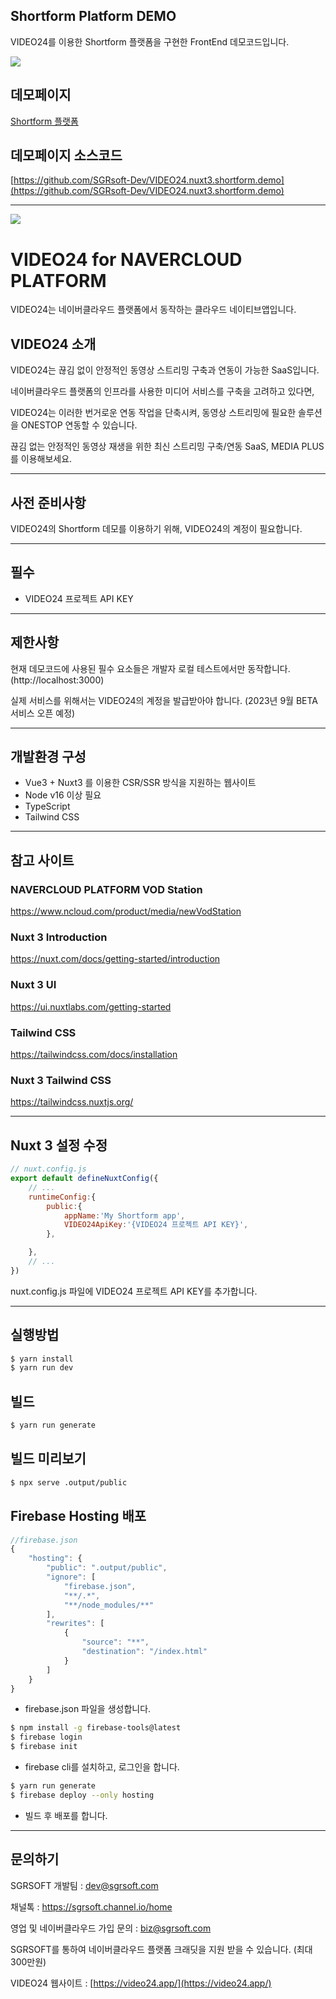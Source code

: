 ## Shortform Platform DEMO

VIDEO24를 이용한 Shortform 플랫폼을 구현한 FrontEnd 데모코드입니다.




![](https://nnbkegvqsbcu5297614.cdn.ntruss.com/profile/202310/f4bc8f7e3e618cf1f869ec56cc3f917c.png)



## 데모페이지
[Shortform 플랫폼](https://VIDEO24-shortform-nuxt3-demo.web.app/)


## 데모페이지 소스코드
[https://github.com/SGRsoft-Dev/VIDEO24.nuxt3.shortform.demo](https://github.com/SGRsoft-Dev/VIDEO24.nuxt3.shortform.demo)


*** 

![](https://nnbkegvqsbcu5297614.cdn.ntruss.com/profile/202308/851b6ea05f1fcc1cb827d841ca32346d.png)

# VIDEO24 for NAVERCLOUD PLATFORM
VIDEO24는 네이버클라우드 플랫폼에서 동작하는 클라우드 네이티브앱입니다.

## VIDEO24 소개
VIDEO24는 끊김 없이 안정적인 동영상 스트리밍 구축과 연동이 가능한 SaaS입니다.

네이버클라우드 플랫폼의 인프라를 사용한 미디어 서비스를 구축을 고려하고 있다면,

VIDEO24는 이러한 번거로운 연동 작업을 단축시켜, 동영상 스트리밍에 필요한 솔루션을 ONESTOP 연동할 수 있습니다.

끊김 없는 안정적인 동영상 재생을 위한 최신 스트리밍 구축/연동 SaaS, MEDIA PLUS를 이용해보세요.


***




## 사전 준비사항
VIDEO24의 Shortform 데모를 이용하기 위해, VIDEO24의 계정이 필요합니다.

***

## 필수
- VIDEO24 프로젝트 API KEY

***

## 제한사항

현재 데모코드에 사용된 필수 요소들은 개발자 로컬 테스트에서만 동작합니다. (http://localhost:3000)

실제 서비스를 위해서는 VIDEO24의 계정을 발급받아야 합니다. (2023년 9월 BETA 서비스 오픈 예정)

***


## 개발환경 구성

- Vue3 + Nuxt3  를 이용한 CSR/SSR 방식을 지원하는 웹사이트
- Node v16 이상 필요
- TypeScript
- Tailwind CSS

***

## 참고 사이트
### NAVERCLOUD PLATFORM VOD Station

https://www.ncloud.com/product/media/newVodStation

### Nuxt 3 Introduction

https://nuxt.com/docs/getting-started/introduction

### Nuxt 3 UI

https://ui.nuxtlabs.com/getting-started

### Tailwind CSS
https://tailwindcss.com/docs/installation

### Nuxt 3 Tailwind CSS
https://tailwindcss.nuxtjs.org/

***


## Nuxt 3 설정 수정

```javascript
// nuxt.config.js
export default defineNuxtConfig({
    // ...
    runtimeConfig:{
        public:{
            appName:'My Shortform app',
            VIDEO24ApiKey:'{VIDEO24 프로젝트 API KEY}',
        },

    },
    // ...
})
```
nuxt.config.js 파일에 VIDEO24 프로젝트 API KEY를 추가합니다.

***

## 실행방법

```bash
$ yarn install
$ yarn run dev
```


## 빌드

```bash
$ yarn run generate
```

## 빌드 미리보기

```bash
$ npx serve .output/public
```

## Firebase Hosting 배포

```javascript
//firebase.json
{
    "hosting": {
        "public": ".output/public",
        "ignore": [
            "firebase.json",
            "**/.*",
            "**/node_modules/**"
        ],
        "rewrites": [
            {
                "source": "**",
                "destination": "/index.html"
            }
        ]
    }
}


```
- firebase.json 파일을 생성합니다.

```bash
$ npm install -g firebase-tools@latest
$ firebase login
$ firebase init 

```
- firebase cli를 설치하고, 로그인을 합니다.

```bash
$ yarn run generate
$ firebase deploy --only hosting
```
- 빌드 후 배포를 합니다.




***


## 문의하기


SGRSOFT 개발팀  : dev@sgrsoft.com

채널톡 : https://sgrsoft.channel.io/home

영업 및 네이버클라우드 가입 문의 : biz@sgrsoft.com

SGRSOFT를 통하여 네이버클라우드 플랫폼 크래딧을 지원 받을 수 있습니다. (최대 300만원)


VIDEO24 웹사이트 :
[https://video24.app/](https://video24.app/)
